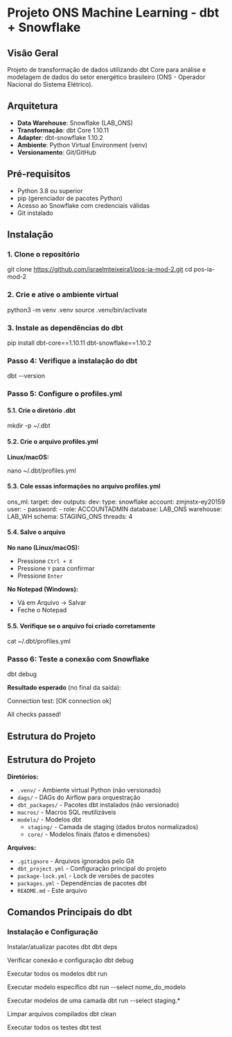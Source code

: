 # Projeto ONS Machine Learning - dbt + Snowflake

## Visão Geral

Projeto de transformação de dados utilizando dbt Core para análise e modelagem de dados do setor energético brasileiro (ONS - Operador Nacional do Sistema Elétrico).

## Arquitetura

- **Data Warehouse**: Snowflake (LAB_ONS)
- **Transformação**: dbt Core 1.10.11
- **Adapter**: dbt-snowflake 1.10.2
- **Ambiente**: Python Virtual Environment (venv)
- **Versionamento**: Git/GitHub

## Pré-requisitos

- Python 3.8 ou superior
- pip (gerenciador de pacotes Python)
- Acesso ao Snowflake com credenciais válidas
- Git instalado

## Instalação

### 1. Clone o repositório

git clone https://github.com/israelmteixeira1/pos-ia-mod-2.git
cd pos-ia-mod-2

### 2. Crie e ative o ambiente virtual

python3 -m venv .venv
source .venv/bin/activate

### 3. Instale as dependências do dbt

pip install dbt-core==1.10.11 dbt-snowflake==1.10.2


### Passo 4: Verifique a instalação do dbt

dbt --version


### Passo 5: Configure o profiles.yml

#### 5.1. Crie o diretório .dbt

mkdir -p ~/.dbt

#### 5.2. Crie o arquivo profiles.yml

**Linux/macOS:**

nano ~/.dbt/profiles.yml

#### 5.3. Cole essas informações no arquivo profiles.yml

ons_ml:
  target: dev
  outputs:
    dev:
      type: snowflake
      account: zmjnstx-ey20159
      user: -
      password: -
      role: ACCOUNTADMIN
      database: LAB_ONS
      warehouse: LAB_WH
      schema: STAGING_ONS
      threads: 4
      
#### 5.4. Salve o arquivo

**No nano (Linux/macOS):**
- Pressione `Ctrl + X`
- Pressione `Y` para confirmar
- Pressione `Enter`

**No Notepad (Windows):**
- Vá em Arquivo → Salvar
- Feche o Notepad

#### 5.5. Verifique se o arquivo foi criado corretamente

cat ~/.dbt/profiles.yml

### Passo 6: Teste a conexão com Snowflake

dbt debug

**Resultado esperado** (no final da saída):

Connection test: [OK connection ok]

All checks passed!


## Estrutura do Projeto

## Estrutura do Projeto

**Diretórios:**
- `.venv/` - Ambiente virtual Python (não versionado)
- `dags/` - DAGs do Airflow para orquestração
- `dbt_packages/` - Pacotes dbt instalados (não versionado)
- `macros/` - Macros SQL reutilizáveis
- `models/` - Modelos dbt
  - `staging/` - Camada de staging (dados brutos normalizados)
  - `core/` - Modelos finais (fatos e dimensões)

**Arquivos:**
- `.gitignore` - Arquivos ignorados pelo Git
- `dbt_project.yml` - Configuração principal do projeto
- `package-lock.yml` - Lock de versões de pacotes
- `packages.yml` - Dependências de pacotes dbt
- `README.md` - Este arquivo



## Comandos Principais do dbt

### Instalação e Configuração

Instalar/atualizar pacotes dbt
dbt deps

Verificar conexão e configuração
dbt debug

Executar todos os modelos
dbt run

Executar modelo específico
dbt run --select nome_do_modelo

Executar modelos de uma camada
dbt run --select staging.*

Limpar arquivos compilados
dbt clean

Executar todos os testes
dbt test

